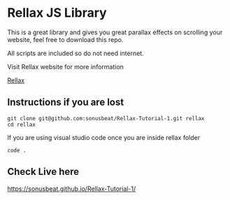 # Rellax JS Library

This is a great library and gives you great parallax effects on scrolling your website, feel free to download this repo.

All scripts are included so do not need internet.

Visit Rellax website for more information

[Rellax](https://dixonandmoe.com/rellax/)

## Instructions if you are lost

```
git clone git@github.com:sonusbeat/Rellax-Tutorial-1.git rellax
cd rellax
```
If you are using visual studio code
once you are inside rellax folder
```
code .
```

## Check Live here
https://sonusbeat.github.io/Rellax-Tutorial-1/
